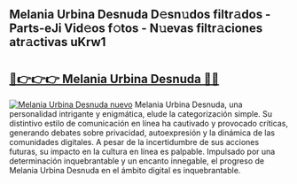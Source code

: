 ## Melania Urbina Desnuda D𝚎sn𝚞dos filtr𝚊dos - Parts-eJi Vid𝚎os f𝚘tos - N𝚞evas filtr𝚊ciones atr𝚊ctivas uKrw1

# <h2><a href="http://mb0wb9.tromn.icu/?c=Melania+Urbina+Desnuda">🔗👉👉👉 Melania Urbina Desnuda 🔗🔗</a></h2>

[![Melania Urbina Desnuda nuevo](https://i.imgur.com/pEAQMta.gif)](http://mb0wb9.tromn.icu/?c=Melania+Urbina+Desnuda)
Melania Urbina Desnuda, una personalidad intrigante y enigmática, elude la categorización simple. Su distintivo estilo de comunicación en línea ha cautivado y provocado críticas, generando debates sobre privacidad, autoexpresión y la dinámica de las comunidades digitales. A pesar de la incertidumbre de sus acciones futuras, su impacto en la cultura en línea es palpable. Impulsado por una determinación inquebrantable y un encanto innegable, el progreso de Melania Urbina Desnuda en el ámbito digital es inquebrantable.
